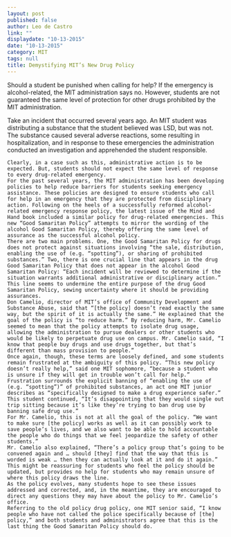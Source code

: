 ```yaml
---
layout: post
published: false
author: Leo de Castro
link: ""
displaydate: "10-13-2015"
date: "10-13-2015"
category: MIT
tags: null
title: Demystifying MIT’s New Drug Policy
---
```


Should a student be punished when calling for help? If the emergency is alcohol-related, the MIT administration says no. However, students are not guaranteed the same level of protection for other drugs prohibited by the MIT administration.

Take an incident that occurred several years ago. An MIT student was distributing a substance that the student believed was LSD, but was not. The substance caused several adverse reactions, some resulting in hospitalization, and in response to these emergencies the administration conducted an investigation and apprehended the student responsible. 

	Clearly, in a case such as this, administrative action is to be expected. But, students should not expect the same level of response to every drug-related emergency. 
	For the past several years, the MIT administration has been developing policies to help reduce barriers for students seeking emergency assistance. These policies are designed to ensure students who call for help in an emergency that they are protected from disciplinary action. Following on the heels of a successfully reformed alcohol-related emergency response policy, the latest issue of the Mind and Hand book included a similar policy for drug-related emergencies. This new “Good Samaritan Policy” attempts to mirror the wording of the alcohol Good Samaritan Policy, thereby offering the same level of assurance as the successful alcohol policy.
	There are two main problems. One, the Good Samaritan Policy for drugs does not protect against situations involving “the sale, distribution, enabling the use of (e.g. “spotting”), or sharing of prohibited substances.” Two, there is one crucial line that appears in the drug Good Samaritan Policy that does not appear in the alcohol Good Samaritan Policy: “Each incident will be reviewed to determine if the situation warrants additional administrative or disciplinary action.” This line seems to undermine the entire purpose of the drug Good Samaritan Policy, sewing uncertainty where it should be providing assurances. 
	Don Camelio, director of MIT’s office of Community Development and Substance Abuse, said that “[the policy] doesn’t read exactly the same way, but the spirit of it is actually the same.” He explained that the goal of the policy is “to reduce harm.” By reducing harm, Mr. Camelio seemed to mean that the policy attempts to isolate drug usage, allowing the administration to pursue dealers or other students who would be likely to perpetuate drug use on campus. Mr. Camelio said, “I know that people buy drugs and use drugs together, but that’s different than mass provision to people.”
 	Once again, though, these terms are loosely defined, and some students remain frustrated at the ambiguity of this policy. “This new policy doesn’t really help,” said one MIT sophomore, “because a student who is unsure if they will get in trouble won’t call for help.” Frustration surrounds the explicit banning of “enabling the use of (e.g. “spotting”)” of prohibited substances, an act one MIT junior describes as “specifically designed to make a drug experience safer.” This student continued, “It’s disappointing that they would single out trip sitting because it’s like they’re trying to ban drug use by banning safe drug use.”
	For Mr. Camelio, this is not at all the goal of the policy. “We want to make sure [the policy] works as well as it can possibly work to save people’s lives, and we also want to be able to hold accountable the people who do things that we feel jeopardize the safety of other students.” 
	Mr. Camelio also explained, “There’s a policy group that’s going to be convened again and … should [they] find that the way that this is worded is weak … then they can actually look at it and do it again.” This might be reassuring for students who feel the policy should be updated, but provides no help for students who may remain unsure of where this policy draws the line. 
	As the policy evolves, many students hope to see these issues addressed and corrected, and, in the meantime, they are encouraged to direct any questions they may have about the policy to Mr. Camelio’s office. 
	Referring to the old policy drug policy, one MIT senior said, “I know people who have not called the police specifically because of [the] policy,” and both students and administrators agree that this is the last thing the Good Samaritan Policy should do.
